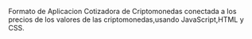 Formato de Aplicacion Cotizadora de Criptomonedas
conectada a los precios de los valores de las criptomonedas,usando JavaScript,HTML y CSS.
